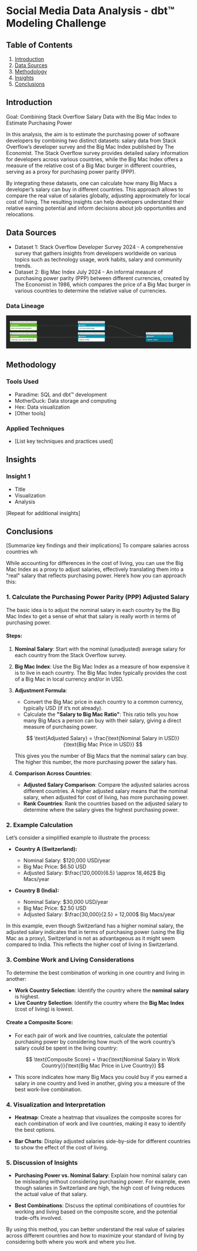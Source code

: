 
# Social Media Data Analysis - dbt™ Modeling Challenge

## Table of Contents
1. [Introduction](#introduction)
2. [Data Sources](#data-sources)
3. [Methodology](#methodology)
4. [Insights](#insights)
5. [Conclusions](#conclusions)

## Introduction
Goal: Combining Stack Overflow Salary Data with the Big Mac Index to Estimate Purchasing Power

In this analysis, the aim is to estimate the purchasing power of software developers by combining two distinct datasets: salary data from Stack Overflow’s developer survey and the Big Mac Index published by The Economist. The Stack Overflow survey provides detailed salary information for developers across various countries, while the Big Mac Index offers a measure of the relative cost of a Big Mac burger in different countries, serving as a proxy for purchasing power parity (PPP).

By integrating these datasets, one can calculate how many Big Macs a developer’s salary can buy in different countries. This approach allows to compare the real value of salaries globally, adjusting approximately for local cost of living. The resulting insights can help developers understand their relative earning potential and inform decisions about job opportunities and relocations.


## Data Sources
- Dataset 1: Stack Overflow Developer Survey 2024 - A comprehensive survey that gathers insights from developers worldwide on various topics such as technology usage, work habits, salary and community trends.
- Dataset 2: Big Mac Index July 2024 -  An informal measure of purchasing power parity (PPP) between different currencies, created by The Economist in 1986, which compares the price of a Big Mac burger in various countries to determine the relative value of currencies.

### Data Lineage
![alt text](lineage.png "Lineage")

## Methodology
### Tools Used
- Paradime: SQL and dbt™ development
- MotherDuck: Data storage and computing
- Hex: Data visualization
- [Other tools]

### Applied Techniques
- [List key techniques and practices used]

## Insights

### Insight 1
- Title
- Visualization
- Analysis

[Repeat for additional insights]

## Conclusions
[Summarize key findings and their implications]
To compare salaries across countries wh

While accounting for differences in the cost of living, you can use the Big Mac Index as a proxy to adjust salaries, effectively translating them into a "real" salary that reflects purchasing power. Here’s how you can approach this:

### 1. **Calculate the Purchasing Power Parity (PPP) Adjusted Salary**

The basic idea is to adjust the nominal salary in each country by the Big Mac Index to get a sense of what that salary is really worth in terms of purchasing power.

#### Steps:

1. **Nominal Salary**: Start with the nominal (unadjusted) average salary for each country from the Stack Overflow survey.

2. **Big Mac Index**: Use the Big Mac Index as a measure of how expensive it is to live in each country. The Big Mac Index typically provides the cost of a Big Mac in local currency and/or in USD.

3. **Adjustment Formula**:
   - Convert the Big Mac price in each country to a common currency, typically USD (if it’s not already).
   - Calculate the **"Salary to Big Mac Ratio"**: This ratio tells you how many Big Macs a person can buy with their salary, giving a direct measure of purchasing power.
   
   $$
   \text{Adjusted Salary} = \frac{\text{Nominal Salary in USD}}{\text{Big Mac Price in USD}}
   $$

   This gives you the number of Big Macs that the nominal salary can buy. The higher this number, the more purchasing power the salary has.

4. **Comparison Across Countries**:
   - **Adjusted Salary Comparison**: Compare the adjusted salaries across different countries. A higher adjusted salary means that the nominal salary, when adjusted for cost of living, has more purchasing power.
   - **Rank Countries**: Rank the countries based on the adjusted salary to determine where the salary gives the highest purchasing power.

### 2. **Example Calculation**

Let’s consider a simplified example to illustrate the process:

- **Country A (Switzerland):**
  - Nominal Salary: $120,000 USD/year
  - Big Mac Price: $6.50 USD
  - Adjusted Salary: $\frac{120,000}{6.5} \approx 18,462$ Big Macs/year

- **Country B (India):**
  - Nominal Salary: $30,000 USD/year
  - Big Mac Price: $2.50 USD
  - Adjusted Salary: $\frac{30,000}{2.5} = 12,000$ Big Macs/year

In this example, even though Switzerland has a higher nominal salary, the adjusted salary indicates that in terms of purchasing power (using the Big Mac as a proxy), Switzerland is not as advantageous as it might seem compared to India. This reflects the higher cost of living in Switzerland.

### 3. **Combine Work and Living Considerations**

To determine the best combination of working in one country and living in another:

- **Work Country Selection**: Identify the country where the **nominal salary** is highest.
- **Live Country Selection**: Identify the country where the **Big Mac Index** (cost of living) is lowest.

#### Create a Composite Score:

- For each pair of work and live countries, calculate the potential purchasing power by considering how much of the work country’s salary could be spent in the living country:
  
  $$
  \text{Composite Score} = \frac{\text{Nominal Salary in Work Country}}{\text{Big Mac Price in Live Country}}
  $$

- This score indicates how many Big Macs you could buy if you earned a salary in one country and lived in another, giving you a measure of the best work-live combination.

### 4. **Visualization and Interpretation**

- **Heatmap**: Create a heatmap that visualizes the composite scores for each combination of work and live countries, making it easy to identify the best options.
  
- **Bar Charts**: Display adjusted salaries side-by-side for different countries to show the effect of the cost of living.

### 5. **Discussion of Insights**

- **Purchasing Power vs. Nominal Salary**: Explain how nominal salary can be misleading without considering purchasing power. For example, even though salaries in Switzerland are high, the high cost of living reduces the actual value of that salary.
  
- **Best Combinations**: Discuss the optimal combinations of countries for working and living based on the composite score, and the potential trade-offs involved.

By using this method, you can better understand the real value of salaries across different countries and how to maximize your standard of living by considering both where you work and where you live.

